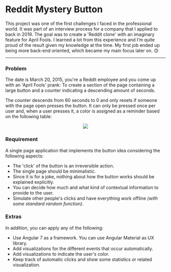 # Reddit Mystery Button
This project was one of the first challenges I faced in the professional world. It was part of an interview process for a company that I applied to back in 2019. The goal was to create a 'Reddit clone' with an imaginary feature for April Fools. I learned a lot from this experience and I’m quite proud of the result given my knowledge at the time. 
My first job ended up being more back-end oriented, which became my main focus later on. 😊

---
### Problem
The date is March 20, 2015, you're a Reddit employee and you come up with an 'April Fools' prank: To create a section of the page containing a large button and a counter indicating a descending amount of seconds.

The counter descends from 60 seconds to 0 and only resets if someone with the page open presses the button. It can only be pressed once per user and, when a user presses it, a color is assigned as a reminder based on the following table:

<p align="center"><img src="https://i.imgur.com/iYwB8NG.png"></p>

### Requirement
A single page application that implements the button idea considering the following aspects:
- The 'click' of the button is an irreversible action.
- The single page should be minimalistic.
- Since it is for a joke, nothing about how the button works should be explained explicitly.
- You can decide how much and what kind of contextual information to provide to the user.
- Simulate other people's clicks and have everything work offline _(with some standard random function)_.

### Extras
In addition, you can apply any of the following:

- Use Angular 7 as a framework. You can use Angular Material as UX library.
- Add visualizations for the different events that occur automatically.
- Add visualizations to indicate the user's color.
- Keep track of automatic clicks and show some statistics or related visualization.
